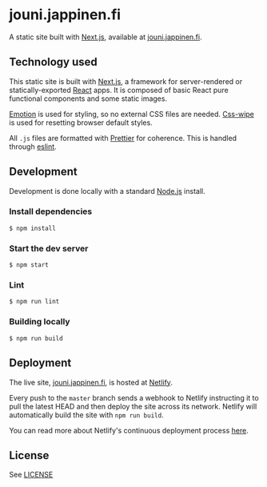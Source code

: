 # jouni.jappinen.fi

A static site built with [Next.js](https://github.com/zeit/next.js/), available at [jouni.jappinen.fi](https://jouni.jappinen.fi).

## Technology used

This static site is built with [Next.js](https://github.com/zeit/next.js/), a framework for server-rendered or statically-exported [React](https://facebook.github.io/react/) apps. It is composed of basic React pure functional components and some static images.

[Emotion](https://emotion.sh) is used for styling, so no external CSS files are needed. [Css-wipe](https://github.com/stackcss/css-wipe) is used for resetting browser default styles.

All `.js` files are formatted with [Prettier](https://prettier.io) for coherence. This is handled through [eslint](http://eslint.org).

## Development

Development is done locally with a standard [Node.js](https://nodejs.org/en/) install.

### Install dependencies
```
$ npm install
```

### Start the dev server
```
$ npm start
```

### Lint
```
$ npm run lint
```

### Building locally
```
$ npm run build
```

## Deployment

The live site, [jouni.jappinen.fi](https://jouni.jappinen.fi), is hosted at [Netlify](https://www.netlify.com).

Every push to the `master` branch sends a webhook to Netlify instructing it to pull the latest HEAD and then deploy the site across its network. Netlify will automatically build the site with `npm run build`.

You can read more about Netlify's continuous deployment process [here](https://www.netlify.com/docs/continuous-deployment/).

## License

See [LICENSE](./LICENSE)
